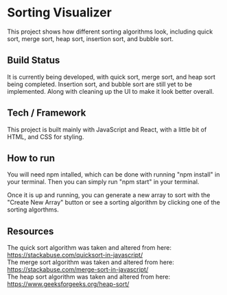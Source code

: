 # Sorting Visualizer
This project shows how different sorting algorithms look, including quick sort, merge sort, heap sort, insertion sort, and bubble sort. 

## Build Status
It is currently being developed, with quick sort, merge sort, and heap sort being completed. Insertion sort, and bubble sort are still yet to be implemented. Along with cleaning up the UI to make it look better overall. 

## Tech / Framework
This project is built mainly with JavaScript and React, with a little bit of HTML, and CSS for styling.

## How to run
You will need npm intalled, which can be done with running "npm install" in your terminal. Then you can simply run "npm start" in your terminal. 

Once it is up and running, you can generate a new array to sort with the "Create New Array" button or see a sorting algorithm by clicking one of the sorting algorthms. 

## Resources
The quick sort algorithm was taken and altered from here: https://stackabuse.com/quicksort-in-javascript/  
The merge sort algorithm was taken and altered from here: https://stackabuse.com/merge-sort-in-javascript/  
The heap sort algorithm was taken and altered from here: https://www.geeksforgeeks.org/heap-sort/  